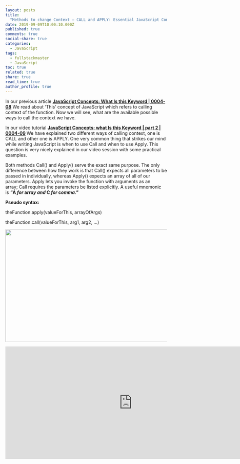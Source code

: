```yaml
---
layout: posts
title:
  "Methods to change Context – CALL and APPLY: Essential JavaScript Concepts"
date: 2019-09-09T10:00:10.000Z
published: true
comments: true
social-share: true
categories:
  - JavaScript
tags:
  - fullstackmaster
  - JavaScript
toc: true
related: true
share: true
read_time: true
author_profile: true
---
```


<p>In our previous article <a href="https://www.youtube.com/watch?v=3JFm7DS6SG8" target="_blank" rel="noopener noreferrer"><strong>JavaScript Concepts: What Is this Keyword | 0004-08</strong></a> We read about ‘This’ concept of JavaScript which refers to calling context of the function. Now we will see, what are the available possible ways to call the context we have.</p>
<p>In our video tutorial <strong><a href="https://www.youtube.com/watch?v=TZ8hrRZs9hM" target="_blank" rel="noopener noreferrer">JavaScript Concepts: what Is this Keyword | part 2 | 0004-09</a><em> </em></strong>We have explained two different ways of calling context, one is CALL and other one is APPLY. One very common thing that strikes our mind while writing JavaScript is when to use Call and when to use Apply. This question is very nicely explained in our video session with some practical examples.</p>
<p>Both methods Call() and Apply() serve the exact same purpose. The only difference between how they work is that Call() expects all parameters to be passed in individually, whereas Apply() expects an array of all of our parameters. Apply lets you invoke the function with arguments as an array; Call requires the parameters be listed explicitly. A useful mnemonic is <strong><em>"</em>A<em> for </em>a<em>rray and </em>C<em> for </em>c<em>omma."</em></strong></p>
<p><strong>Pseudo syntax:</strong></p>
<p>theFunction.apply(valueForThis, arrayOfArgs)</p>
<p>theFunction.call(valueForThis, arg1, arg2, ...)</p>
<p><img class="alignnone size-full wp-image-2583" src="{{ site.baseurl }}/assets/2019/09/JS-This1.png" alt="" width="790" height="350" /></p>
<p><iframe src="https://www.youtube.com/embed/TZ8hrRZs9hM" width="790" height="350" frameborder="0" allowfullscreen="allowfullscreen"><span data-mce-type="bookmark" style="display: inline-block; width: 0px; overflow: hidden; line-height: 0;" class="mce_SELRES_start">﻿</span></iframe></p>
